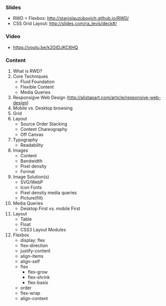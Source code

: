 ### Slides

- RWD + Flexbox: http://stanislauzubovich.github.io/RWD/
- CSS Grid Layout: http://slides.com/ra_levis/deck#/

### Video
- https://youtu.be/k2GtDJKC6HQ

### Content

1. What is RWD?
2. Core Techniques
	* Fluid Foundation
	* Flexible Content
	* Media Queries
3. Responsigve Web Design (http://alistapart.com/article/responsive-web-design)
4. Mobile vs. Desktop browsing
5. Grid
6. Layout
	* Source Order Stacking
	* Content Chareography
	* Off Canvas
7. Typography
	* Readability
8. Images
	* Content
	* Bandwidth
	* Pixel density
	* Format
9. Image Solution(s)
	* SVG/WebP
	* Icon Fonts
	* Pixel density media queries
	* Picture(fill)
10. Media Queries
	* Desktop First vs. mobile First
11. Layout
	* Table
	* Float
	* CSS3 Layout Modules
12. Flexbox
	* display: flex
	* flex-direction
	* justify-content
	* align-items
	* align-self
	* flex
		* flex-grow
		* flex-shrink
		* flex-basis
	* order
	* flex-wrap
	* align-content
